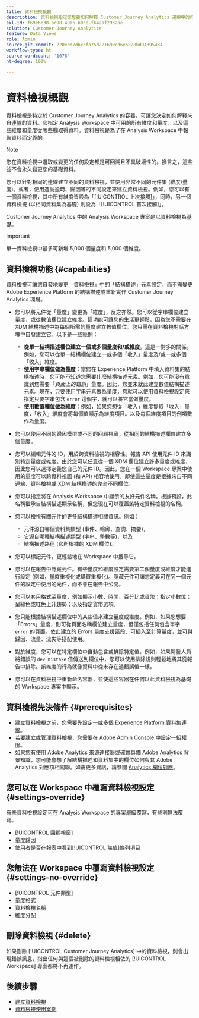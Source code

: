 ```yaml
---
title: 資料檢視概觀
description: 資料檢視指定您想要如何解釋 Customer Journey Analytics 連線中的資料元素，例如量度、維度、工作階段等。
exl-id: f69e6e38-ac98-49a6-b0ce-f642af2932ae
solution: Customer Journey Analytics
feature: Data Views
role: Admin
source-git-commit: 220ebd7dbc3fa75d221690cd6e5828bd94395434
workflow-type: ht
source-wordcount: '1078'
ht-degree: 100%

---
```


# 資料檢視概觀

資料檢視是特定於 Customer Journey Analytics 的容器，可讓您決定如何解釋來自[連線](/help/connections/create-connection.md)的資料。它指定 Analysis Workspace 中可用的所有維度和量度，以及這些維度和量度從哪些欄取得資料。資料檢視是為了在 Analysis Workspace 中報告資料而定義的。

>[!NOTE]
>
>您在資料檢視中選取或變更的任何設定都是可回溯且不具破壞性的。換言之，這些並不會永久變更您的基礎資料。

您可以針對相同的連線建立不同的資料檢視，並使用非常不同的元件集 (維度/量度)。或者，使用造訪逾時、歸因等的不同設定來建立資料檢視。例如，您可以有一個資料檢視，其中所有維度皆設為「[!UICONTROL 上次接觸]」，同時，另一個資料檢視 (以相同資料集為基礎) 則設為「[!UICONTROL 首次接觸]」。

Customer Journey Analytics 中的 Analysis Workspace 專案是以資料檢視為基礎。

>[!IMPORTANT]
>
>單一資料檢視中最多可新增 5,000 個量度和 5,000 個維度。

## 資料檢視功能 {#capabilities}

資料檢視可讓您自發地變更「資料檢視」中的「結構描述」元素設定，而不需變更 Adobe Experience Platform 的結構描述或重新實作 Customer Journey Analytics 環境。

* 您可以將元件從「量度」變更為「維度」，反之亦然。您可以從字串欄位建立量度，或從數值欄位建立維度。這功能可讓您的生活更輕鬆，因為您不需要在 XDM 結構描述中為每個所需的量度建立數值欄位。您只需在資料檢視對話方塊中自發建立它。以下是一些範例：
   * **從單一結構描述欄位建立一個或多個量度和/或維度**。這是一對多的關係。例如，您可以從單一結構欄位建立一或多個「收入」量度及/或一或多個「收入」維度。
   * **使用字串欄位做為量度**：當您在 Experience Platform 中填入資料集的結構描述時，您可能不知道您需要什麼結構描述元素。例如，您可能沒有意識到您需要「*頁面上的錯誤*」量度。因此，您並未就此建立數值結構描述元素。現在，只要使用字串元素做為量度，您就可以使用資料檢視設定來指定只要字串包含 `error` 這個字，就可以將它當做量度。
   * **使用數值欄位做為維度**：例如，如果您想從「收入」維度提取「收入」量度，「收入」維度會將每個值顯示為維度項目。以及每個維度項目的例項數作為量度。

* 您可以使用不同的歸因模型或不同的回顧視窗，從相同的結構描述欄位建立多個量度。

* 您可以編輯元件的 ID，用於跨資料檢視的相容性。報告 API 使用元件 ID 來識別特定量度或維度。由於您可以任意從一個 XDM 欄位建立許多量度或維度，因此您可以選擇定義您自己的元件 ID。因此，您在一個 Workspace 專案中使用的量度可以跨資料視圖 (和 API) 相容地使用。即使這些量度是根據來自不同連線、資料檢視或 XDM 結構描述的完全不同欄位。

* 您可以指定將在 Analysis Workspace 中顯示的友好元件名稱。根據預設，此名稱繼承自結構描述顯示名稱，但您現在可以覆蓋該特定資料檢視的名稱。

* 您可以檢視有關元件的更多結構描述相關資訊。例如：

   * 元件源自哪個資料集類型 (事件、輪廓、查詢、摘要)，
   * 它源自哪種結構描述類型 (字串、整數等)，以及
   * 結構描述路徑 (它所根據的 XDM 欄位)。

* 您可以標記元件，更輕鬆地在 Workspace 中搜尋它。

* 您可以在報告中隱藏元件。有些量度和維度設定需要第二個量度或維度才能進行設定 (例如，量度重複化或購買重複化)。隱藏元件可讓您定義可在另一個元件的設定中使用的元件，而不會在報告中公開。

* 您可以套用格式至量度，例如顯示小數、時間、百分比或貨幣；指定小數位；呈綠色或紅色上升趨勢；以及指定貨幣選項。

* 您只能根據結構描述欄位&#x200B;中的某些值來建立量度或維度。例如，如果您想要「Errors」量度，則可從頁面名稱欄位建立量度，但僅包括任何包含單字 `error` 的頁面。依此建立的 Errors 量度支援區段、可插入至計算量度，並可與歸因、流量、流失等搭配使用。

* 對於維度，您可以&#x200B;在特定欄位&#x200B;中自動包含或排除特定值。例如，如果開發人員將錯誤的 `dev mistake` 值傳送到欄位中，您可以使用排除規則輕鬆地將其從報告中排除。該維度的行為就像資料中從未存在過錯誤值一樣。

* 您可以在資料檢視中重新命名容器，並使這些容器在任何以此資料檢視為基礎的 Workspace 專案中顯示。

## 資料檢視先決條件 {#prerequisites}

* 建立資料檢視之前，您需要先[設定一或多個 Experience Platform 資料集連線](/help/connections/create-connection.md)。
* 若要建立或管理資料檢視，您需要在 [Adobe Admin Console 中設定一組權限](https://experienceleague.adobe.com/zh-hant/docs/analytics-platform/using/cja-overview/cja-overview)。
* 如果您有使用 [Adobe Analytics 來源連接器](/help/data-ingestion/analytics.md)或確實具備 Adobe Analytics 背景知識，您可能會想了解結構描述和資料集中的欄位如何與其 Adobe Analytics 對應項相關聯。如需更多資訊，請參閱 [Analytics 欄位對應](https://experienceleague.adobe.com/zh-hant/docs/experience-platform/sources/connectors/adobe-applications/mapping/analytics)。

## 您可以在 Workspace 中覆寫資料檢視設定 {#settings-override}

有些資料檢視設定可在 Analysis Workspace 的專案層級覆寫，有些則無法覆寫。

* [!UICONTROL 回顧視窗]
* 量度歸因
* 使用者是否在報表中看到[!UICONTROL 無值]條列項目

## 您無法在 Workspace 中覆寫資料檢視設定 {#settings-no-override}

* [!UICONTROL 元件類型]
* 量度格式 
* 資料檢視名稱
* 維度分配

## 刪除資料檢視 {#delete}

如果刪除 [!UICONTROL Customer Journey Analytics] 中的資料檢視，則會出現錯誤訊息，指出任何與這個被刪除的資料檢視相依的 [!UICONTROL Workspace] 專案都將不再運作。

## 後續步驟

* [建立資料檢視](/help/data-views/create-dataview.md)
* [資料檢視使用案例](/help/use-cases/data-views/data-views-usecases.md)
